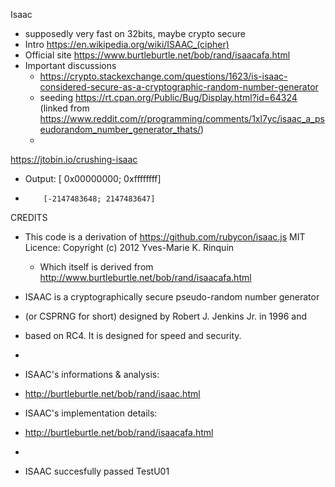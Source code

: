 
Isaac

* supposedly very fast on 32bits, maybe crypto secure
* Intro https://en.wikipedia.org/wiki/ISAAC_(cipher)
* Official site https://www.burtleburtle.net/bob/rand/isaacafa.html
* Important discussions
  * https://crypto.stackexchange.com/questions/1623/is-isaac-considered-secure-as-a-cryptographic-random-number-generator
  * seeding https://rt.cpan.org/Public/Bug/Display.html?id=64324 (linked from https://www.reddit.com/r/programming/comments/1xl7yc/isaac_a_pseudorandom_number_generator_thats/)
  *

https://jtobin.io/crushing-isaac


* Output: [ 0x00000000; 0xffffffff]
*         [-2147483648; 2147483647]


CREDITS
* This code is a derivation of https://github.com/rubycon/isaac.js  MIT Licence: Copyright (c) 2012 Yves-Marie K. Rinquin
  * Which itself is derived from http://www.burtleburtle.net/bob/rand/isaacafa.html


* ISAAC is a cryptographically secure pseudo-random number generator
* (or CSPRNG for short) designed by Robert J. Jenkins Jr. in 1996 and
* based on RC4. It is designed for speed and security.
*
* ISAAC's informations & analysis:
*   http://burtleburtle.net/bob/rand/isaac.html
* ISAAC's implementation details:
*   http://burtleburtle.net/bob/rand/isaacafa.html
*
* ISAAC succesfully passed TestU01
